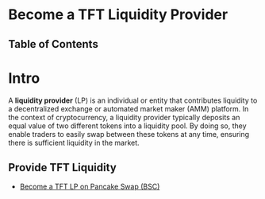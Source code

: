 <H1>Become a TFT Liquidity Provider</h1>

<h2>Table of Contents</h2>

# Intro

A **liquidity provider** (LP) is an individual or entity that contributes liquidity to a decentralized exchange or automated market maker (AMM) platform. In the context of cryptocurrency, a liquidity provider typically deposits an equal value of two different tokens into a liquidity pool. By doing so, they enable traders to easily swap between these tokens at any time, ensuring there is sufficient liquidity in the market.

## Provide TFT Liquidity

- [Become a TFT LP on Pancake Swap (BSC)](./liquidity_pancake.md)